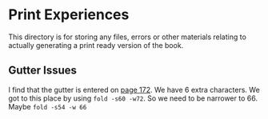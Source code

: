 # Print Experiences

This directory is for storing any files, errors or other materials relating to actually generating a print ready version of the book.

## Gutter Issues

I find that the gutter is entered on [page 172](./gutterIssue.png).  We have 6 extra characters.
We got to this place by using `fold -s60 -w72`.  So we need to be narrower to 66.  Maybe `fold -s54 -w 66`

